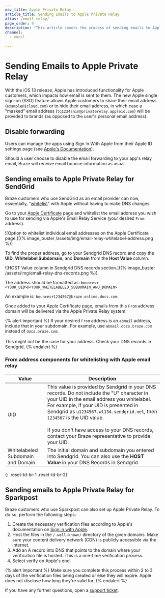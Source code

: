 ```yaml
---
nav_title: Apple Private Relay
article_title: Sending Emails to Apple Private Relay
alias: /email_relay/
page_order: 9
description: "This article covers the process of sending emails to Apple Private Relay. This will allow Sendgrid users to whitelist without haveing to make DNS changes."
channel:
  - email
  
---
```


# Sending Emails to Apple Private Relay

With the iOS 13 release, Apple has introduced functionality for Apple customers, which impacts how email is sent to them. The new Apple single sign-on (SSO) feature allows Apple customers to share their email address (`example@icloud.com`) or to hide their email address, in which case a "masked" email address (`tq1234snin@privaterelay.appleid.com`) will be provided to brands (as opposed to the user's personal email address).

## Disable forwarding

Users can manage the apps using Sign In With Apple from their Apple ID settings page (see [Apple's Documentation](https://support.apple.com/en-us/HT210426)).

Should a user choose to disable the email forwarding to your app's relay email, Braze will receive email bounce information as usual.

## Sending emails to Apple Private Relay for SendGrid

Braze customers who use SendGrid as an email provider can now, essentially, "[whitelist](https://help.apple.com/developer-account/?lang=en#/devf822fb8fc)" with Apple without having to make DNS changes.

Go to your [Apple Certificate](https://help.apple.com/developer-account/?lang=en#/devf822fb8fc) page and whitelist the email address you wish to use for sending via Apple's Email Relay Service (your desired `From` address). 

![Option to whitelist individual email addresses on the Apple Certificate page.]({% image_buster /assets/img/email-relay-whitelabel-address.png %})

To find the proper address, go to your Sendgrid DNS record and copy the **UID**, **Whitelabel Subdomain**, and **Domain** from the **Host Value** column. 

![HOST Value column in Sendgrid DNS records section.]({% image_buster /assets/img/email-relay-dns-records.png %})

The address should be formatted as: `bounces+<YOUR_UID>@<YOUR_WHITELABELED_SUBDOMAIN_AND_DOMAIN>`

An example is: `bounces+1234567@braze.online.docs.com`.

Once added to your Apple Certificate page, emails from this `From` address domain will be delivered via the Apple Private Relay system.

{% alert important %}
If your desired `From` address is an `abmail` address, include that in your subdomain. For example, use `abmail.docs.braze.com` instead of `docs.braze.com`. <br><br> This might not be the case for your address. Check your DNS records in Sendgrid. 
{% endalert %}

### From address components for whitelisting with Apple email relay

| Value | Description |
|---|---|
| UID | This value is provided by Sendgrid in your DNS records. Do not include the "U" character in your UID in the email address you whitelabel. For example, if your UID is presented in Sendgrid as `u1234567.wl134.sendgrid.net`, then `1234567` is the UID value. <br><br> If you don't have access to your DNS records, contact your Braze representative to provide your UID. |
| Whitelabeled Subdomain and Domain | The initial domain and subdomain you entered into Sendgrid. You can also use the **HOST Value** in your DNS Records in Sendgrid.|
{: .reset-td-br-1 .reset-td-br-2}

## Sending emails to Apple Private Relay for Sparkpost

Braze customers who use Sparkpost can also set up Apple Private Relay. To do so, perform the following steps: 

1. Create the necessary verification files according to Apple's documentation on [Sign in with Apple](https://developer.apple.com/sign-in-with-apple/get-started/).
2. Host the files in the `/.well-known/` directory of the given domains. Make sure your content delivery network (CDN) is publicly accessible via the internet.
3. Add an A record into DNS that points to the domain where your verification file is hosted. This is a one-time verification process. 
4. Select verify on Apple's end.

{% alert important %}
Make sure you complete this process within 2 to 3 days of the verification files being created or else they will expire. Apple does not disclose how long they're valid for.
{% endalert %}

If you have any further questions, open a [support ticket]({{site.baseurl}}/braze_support/).
